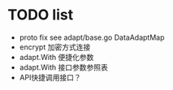 # TODO list

- proto fix see adapt/base.go DataAdaptMap
- encrypt 加密方式连接
- adapt.With 便捷化参数
- adapt.With 接口参数参照表
- API快捷调用接口？
